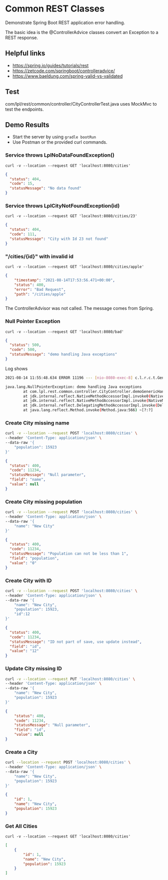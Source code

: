 # Common REST Classes

Demonstrate Spring Boot REST application error handling.

The basic idea is the @ControllerAdvice classes convert an Exception to a REST response.


## Helpful links
* https://spring.io/guides/tutorials/rest
* https://zetcode.com/springboot/controlleradvice/
* https://www.baeldung.com/spring-valid-vs-validated


## Test
com/lpl/rest/common/controller/CityControllerTest.java uses MockMvc to test the endpoints.

## Demo Results
* Start the server by using `gradle bootRun`
* Use Postman or the provided curl commands.

### Service throws LplNoDataFoundException()
`curl -v --location --request GET 'localhost:8080/cities'`
```json
{
  "status": 404,
  "code": 15,
  "statusMessage": "No data found"
}
```

### Service throws LplCityNotFoundException(id)
`curl -v --location --request GET 'localhost:8080/cities/23'`
```json
{
  "status": 404,
  "code": 111,
  "statusMessage": "City with Id 23 not found"
}
```

### "/cities/{id}" with invalid id
`curl -v --location --request GET 'localhost:8080/cities/apple'`
```json
{
    "timestamp": "2021-08-14T17:53:56.471+00:00",
    "status": 400,
    "error": "Bad Request",
    "path": "/cities/apple"
}
```
The ControllerAdvisor was not called.  The message comes from Spring.

### Null Pointer Exception
`curl -v --location --request GET 'localhost:8080/bad'`
```json
{
  "status": 500,
  "code": 500,
  "statusMessage": "demo handling Java exceptions"
}
```
Log shows
```bash
2021-08-14 11:55:48.634 ERROR 11196 --- [nio-8080-exec-8] c.l.r.c.t.GenericAdvisor                 : Shame, shame, shame

java.lang.NullPointerException: demo handling Java exceptions
        at com.lpl.rest.common.controller.CityController.demoGenericHandler(CityController.java:47) ~[main/:?]
        at jdk.internal.reflect.NativeMethodAccessorImpl.invoke0(Native Method) ~[?:?]
        at jdk.internal.reflect.NativeMethodAccessorImpl.invoke(NativeMethodAccessorImpl.java:62) ~[?:?]
        at jdk.internal.reflect.DelegatingMethodAccessorImpl.invoke(DelegatingMethodAccessorImpl.java:43) ~[?:?]
        at java.lang.reflect.Method.invoke(Method.java:566) ~[?:?]

```

### Create City missing name
```bash
curl -v --location --request POST 'localhost:8080/cities' \
--header 'Content-Type: application/json' \
--data-raw '{
    "population": 15923
}'
```
```json
{
  "status": 400,
  "code": 11234,
  "statusMessage": "Null parameter",
  "field": "name",
  "value": null
}
```
### Create City missing population
```bash
curl -v --location --request POST 'localhost:8080/cities' \
--header 'Content-Type: application/json' \
--data-raw '{
    "name": "New City"
}'
```
```json
{
  "status": 400,
  "code": 11234,
  "statusMessage": "Population can not be less than 1",
  "field": "population",
  "value": "0"
}
```

### Create City with ID
```bash
curl -v --location --request POST 'localhost:8080/cities' \
--header 'Content-Type: application/json' \
--data-raw '{
    "name": "New City",
    "population": 15923,
    "id":12
}'
```
```json
{
  "status": 400,
  "code": 11234,
  "statusMessage": "ID not part of save, use update instead",
  "field": "id",
  "value": "12"
}
```
### Update City missing ID
```bash
curl -v --location --request PUT 'localhost:8080/cities' \
--header 'Content-Type: application/json' \
--data-raw '{
    "name": "New City",
    "population": 15923
}'
```
```json
{
    "status": 400,
    "code": 11234,
    "statusMessage": "Null parameter",
    "field": "id",
    "value": null
}
```
### Create a City
```bash
curl --location --request POST 'localhost:8080/cities' \
--header 'Content-Type: application/json' \
--data-raw '{
    "name": "New City",
    "population": 15923
}'
```
```json
{
    "id": 1,
    "name": "New City",
    "population": 15923
}
```
### Get All Cities
`curl -v --location --request GET 'localhost:8080/cities'`
```json
[
    {
        "id": 1,
        "name": "New City",
        "population": 15923
    }
]
```

